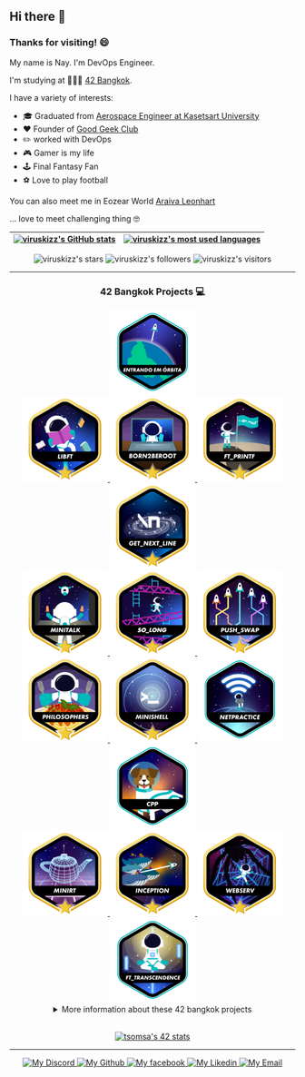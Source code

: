<!--
[![Araiva Cover github image](https://raw.githubusercontent.com/viruskizz/viruskizz-myutils/main/Araiva%20Cover.png)](https://www.linkedin.com/in/araiva) -->

<!-- My profile coverage -->

## Hi there 👋

### Thanks for visiting! 😄

My name is Nay. I'm DevOps Engineer.

I'm studying at 👨🏻‍💻 [42 Bangkok](https://www.42bangkok.com/).

I have a variety of interests:

* 🎓  Graduated from [Aerospace Engineer at Kasetsart University]
* ❤️  Founder of [Good Geek Club]
* ✏️  worked with DevOps 
* 🎮  Gamer is my life
* 🕹️  Final Fantasy Fan
* ⚽  Love to play football

You can also meet me in Eozear World [Araiva Leonhart]

... love to meet challenging thing 🤓

| [![viruskizz's GitHub stats](https://github-readme-stats.vercel.app/api?username=viruskizz&count_private=true&show_icons=true&hide=issues&hide_border=true&theme=nightowl)](https://github.com/viruskizz?tab=repositories) | [![viruskizz's most used languages](https://github-readme-stats.vercel.app/api/top-langs/?username=viruskizz&layout=compact&hide_border=true&theme=nightowl)](https://github.com/viruskizz?tab=repositories) |
|:-:|:-:|

<p align="center">
    <img alt="viruskizz's stars" src="https://img.shields.io/github/stars/viruskizz?color=blueviolet" />
    <img alt="viruskizz's followers" src="https://img.shields.io/github/followers/viruskizz?color=blueviolet" />
    <img alt="viruskizz's visitors" src="https://komarev.com/ghpvc/?username=viruskizz&color=blueviolet&style=flat&label=visitors" />
</p>

---
<!-- 42 Profile -->

<div align="center">

### 42 Bangkok Projects 💻

<img alt="Enter orbit" src="https://raw.githubusercontent.com/viruskizz/viruskizz/main/42_badges/phase_onee.png" />
<br>
<a href="https://github.com/viruskizz/42bangkok-libft">
	<img alt="viruskizz push_swap" src="https://raw.githubusercontent.com/viruskizz/viruskizz/main/42_badges/libftm.png" />
</a>
<a href="https://github.com/viruskizz/42bangkok-Born2beroot">
	<img alt="viruskizz push_swap" src="https://raw.githubusercontent.com/viruskizz/viruskizz/main/42_badges/born2berootm.png" />
</a>
<a href="https://github.com/viruskizz/42bangkok-ft_printf">
	<img alt="viruskizz push_swap" src="https://raw.githubusercontent.com/viruskizz/viruskizz/main/42_badges/ft_printfm.png" />
</a>
<a href="https://github.com/viruskizz/42bangkok-get_next_line">
	<img alt="viruskizz push_swap" src="https://raw.githubusercontent.com/viruskizz/viruskizz/main/42_badges/get_next_linem.png" />
</a>
<br>
<a href="https://github.com/viruskizz/42bangkok-minitalk">
	<img alt="viruskizz minitalk" src="https://raw.githubusercontent.com/viruskizz/viruskizz/main/42_badges/minitalkm.png" />
</a>
<a href="https://github.com/viruskizz/42bangkok-so_long">
	<img alt="viruskizz so_long" src="https://raw.githubusercontent.com/viruskizz/viruskizz/main/42_badges/so_longm.png" />
</a>
<a href="https://github.com/viruskizz/42bangkok-push_swap">
	<img alt="viruskizz push_swap" src="https://raw.githubusercontent.com/viruskizz/viruskizz/main/42_badges/push_swapm.png" />
</a>
<br>
<a href="https://github.com/viruskizz/42bangkok-philosophers">
	<img alt="viruskizz philosophers" src="https://raw.githubusercontent.com/viruskizz/viruskizz/main/42_badges/philosophersm.png" />
</a>
<a href="https://github.com/viruskizz/42bangkok_minishell">
	<img alt="viruskizz minishell" src="https://raw.githubusercontent.com/viruskizz/viruskizz/main/42_badges/minishellm.png" />
</a>
<a href="https://github.com/viruskizz/42bangkok-netpractice">
	<img alt="viruskizz netpractice" src="https://raw.githubusercontent.com/viruskizz/viruskizz/main/42_badges/netpracticee.png" />
</a>
<a href="https://github.com/viruskizz/42bangkok-cpp_module">
	<img alt="viruskizz cpp module" src="https://raw.githubusercontent.com/viruskizz/viruskizz/main/42_badges/cppe.png" />
</a>
<br>
<a href="https://github.com/viruskizz/42bangkok-miniRT">
	<img alt="viruskizz miniRT" src="https://raw.githubusercontent.com/viruskizz/viruskizz/main/42_badges/minirtm.png" />
</a>
<a href="https://github.com/viruskizz/42bangkok-inception">
	<img alt="viruskizz inception" src="https://raw.githubusercontent.com/viruskizz/viruskizz/main/42_badges/inceptionm.png" />
</a>
<a href="https://github.com/viruskizz/42bangkok-webserv">
	<img alt="viruskizz webserv" src="https://raw.githubusercontent.com/viruskizz/viruskizz/main/42_badges/webservm.png" />
</a>
<br>
<a href="https://github.com/viruskizz/42bangkok_ft-transcendence">
	<img alt="viruskizz transcendence" src="https://raw.githubusercontent.com/viruskizz/viruskizz/main/42_badges/ft_transcendencee.png" />
</a>
<br>

<details>
<summary>More information about these 42 bangkok projects</summary>

| Rank | Project           | Language | Grade| Description                                                             |
|:----:|-------------------|----------|------|-------------------------------------------------------------------------|
|  0   | [libft]           | C        | 125% | Create a library of basic functions.                                    |
|  1   | [get_next_line]   | C        | 125% | Read a single line from a file descriptor, can be used in a loop.       |
|  1   | [ft_printf]       | C        | 125% | Recode the standard C library function, printf.                         |
|  1   | [born2beroot]     | Linux    | 125% | Create a virtual machine to host a Debian server.                       |
|  2   | [minitalk]        | C        | 125% | create communication between 2 programe, server and client.             |
|  2   | [so_long]         | C        | 125% | Create a 2D graphic game like classic 90's era.                         |
|  2   | [push_swap]       | C        | 125% | Sort a list of random integers in the least amount of moves possible.   |
|  3   | [philosophers]    | C        | 125% | Solve the dining philosophers problem with semaphores.                  |
|  3   | [minishell]       | C        | 125% | Create a minitature shell program. Team project.                        |
|  4   | [net_practice]    | N/A      | 100% | Solve IP addressing and network issues in a training interface.         |
|  4   | [Cpp_Modules]     | C++      | 100% | Create a series of small C++ programs.                                  |
|  4   | [MiniRT]          | C        | 115% | Create the beautiful world of Raytracing.                               |
|  5   | [Inception]       | Linux    | 125% | Create multiple docker container to deploy your wordpress server.       |
|  5   | [Webserv]         | C++      | 125%  | Create your own HTTP server like Ngnix                                  |
|  6   | [ft_transcendence]| HTML,TS,SQL | 120% | Create online 2 players pingpong game.                                |

</details>

<br>

[![tsomsa's 42 stats](https://badge42.coday.fr/api/v2/clrurvrnq503601p4tyeb0zr6/stats?cursusId=21&coalitionId=208)](https://github.com/Coday-meric/badge42)

</div>

---
<!-- Connection -->

<p align="center">
	
  <a href="https://discordapp.com/users/306980438004727808">
		<img alt="My Discord" src="https://img.shields.io/badge/Discord-5865F2?style=flat&logo=discord&logoColor=white" />
	</a>
	
<a href="https://github.com/viruskizz/">
		<img alt="My Github" src="https://img.shields.io/badge/GitHub-100000?style=flat&logo=github&logoColor=white" />
	</a>
  <a href="https://www.facebook.com/araiva.viruskizz/">
		<img alt="My facebook" src="https://img.shields.io/badge/Facebook-1877F2?style=flat&logo=facebook&logoColor=white" />
	</a>
  <a href="https://www.linkedin.com/in/araiva/">
		<img alt="My Likedin" src="https://img.shields.io/badge/LinkedIn-0077B5?style=flat&logo=linkedin&logoColor=white" />
	</a>
  <a href="mailto:kizzaraiva@gmail.com">
		<img alt="My Email" src="https://img.shields.io/badge/Gmail-D14836?style=flat&logo=gmail&logoColor=white" />
	</a>
</p>


<!-- Link Referrence -->

[Aerospace Engineer at Kasetsart University]: https://eu.finalfantasyxiv.com/lodestone/character/34434658/
[Good Geek Club]: https://www.facebook.com/good.geek.community
[Araiva Leonhart]: https://eu.finalfantasyxiv.com/lodestone/character/34434658/
[Araiva#1851]: https://discordapp.com/users/306980438004727808

[42badge]: https://badge.mediaplus.ma/colorfulwaves/tsomsa?1337Badge=off

[libft]: https://github.com/mcombeau/42Bangkok-libft
[get_next_line]: https://github.com/mcombeau/42Bangkok-get_next_line
[ft_printf]: https://github.com/mcombeau/42Bangkok-ft_printf
[born2beroot]: https://github.com/mcombeau/42Bangkok-Born2beroot
[minitalk]: https://github.com/mcombeau/42bangkok-minitalk
[so_long]: https://github.com/mcombeau/42bangkok-so_long
[push_swap]: https://github.com/mcombeau/42bangkok-push_swap
[philosophers]: https://github.com/viruskizz/42bangkok-philosophers
[minishell]: https://github.com/viruskizz/42bangkok_minishell
[net_practice]: https://github.com/viruskizz/42bangkok-netpractice
[Cpp_Modules]: https://github.com/viruskizz/42bangkok-cpp_module
[miniRT]: https://github.com/viruskizz/42bangkok-miniRT
[inception]: https://github.com/viruskizz/42bangkok-inception
[Webserv]: https://github.com/viruskizz/42bangkok-webserv
[ft_transcendence]: https://github.com/viruskizz/42bangkok_ft-transcendence

[msTime]: https://wakatime.com/badge/user/4871f715-f781-4d1e-886c-72bdd622739c/project/d3a3be73-7e5a-455d-9f0d-009f9311e977.svg
[msTimeLink]: https://wakatime.com/badge/user/4871f715-f781-4d1e-886c-72bdd622739c/project/d3a3be73-7e5a-455d-9f0d-009f9311e977
